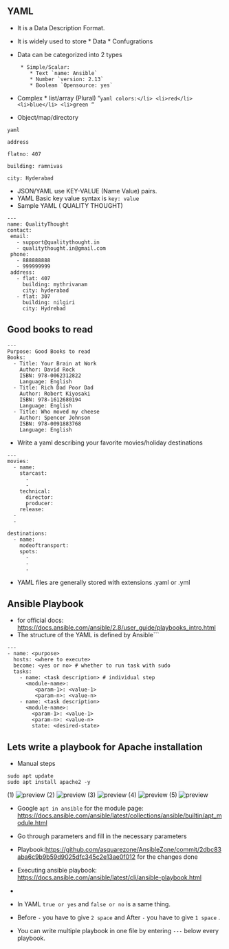 ## YAML

* It is a Data Description Format.
* It is widely used to store 
       * Data
       * Confugrations
 
* Data can be categorized into 2 types 
 
       * Simple/Scalar: 
          * Text `name: Ansible`
          * Number `version: 2.13`
          * Boolean `Opensource: yes`    
          
* Complex 
       * list/array (Plural) 
         “`yaml
         colors:</li>
         <li>red</li>
         <li>blue</li>
         <li>green
         “`

* Object/map/directory
        
`yaml`

`address`

`flatno: 407`

`building: ramnivas`

`city: Hyderabad`

* JSON/YAML use KEY-VALUE (Name Value) pairs.
* YAML Basic key value syntax is `key: value`
* Sample YAML ( QUALITY THOUGHT)
 
 ```
 ---
name: QualityThought
contact:
  email:
    - support@qualitythought.in
    - qualitythought.in@gmail.com
  phone:
    - 888888888
    - 999999999
  address:
    - flat: 407 
      building: mythrivanam
      city: hyderabad
    - flat: 307
      building: nilgiri
      city: Hydrebad
```

## Good books to read

```
---
Purpose: Good Books to read
Books: 
  - Title: Your Brain at Work 
    Author: David Rock
    ISBN: 978-0062312822
    Language: English
  - Title: Rich Dad Poor Dad
    Author: Robert Kiyosaki
    ISBN: 978-1612680194
    Language: English
  - Title: Who moved my cheese
    Author: Spencer Johnson
    ISBN: 978-0091883768
    Language: English
```

* Write a yaml describing your favorite movies/holiday destinations

 ```
 ---
 movies:
   - name:
     starcast:
       - 
       -
     technical:
       director:
       producer:
     release: 
   - 
   -

 destinations:
   - name:
     modeoftransport: 
     spots:
       -
       -
       -
```
 
* YAML files are generally stored with extensions .yaml or .yml
 
## Ansible Playbook
   * for official docs: https://docs.ansible.com/ansible/2.8/user_guide/playbooks_intro.html
   * The structure of the YAML is defined by Ansible```
```
---
- name: <purpose>
  hosts: <where to execute>
  become: <yes or no> # whether to run task with sudo 
  tasks: 
    - name: <task description> # individual step
      <module-name>: 
         <param-1>: <value-1>
         <param-n>: <value-n>
    - name: <task description>
      <module-name>: 
        <param-1>: <value-1>
        <param-n>: <value-n>
        state: <desired-state> 
```

## Lets write a playbook for Apache installation

* Manual steps

```
sudo apt update
sudo apt install apache2 -y

```

(1) ![preview](images/a50.png)
(2) ![preview](images/a52.png)
(3) ![preview](images/a53.png)
(4) ![preview](images/a54.png)
(5) ![preview](images/a55.png)
* Google `apt in ansible` for the module page: https://docs.ansible.com/ansible/latest/collections/ansible/builtin/apt_module.html
* Go through parameters and fill in the necessary parameters
* Playbook:https://github.com/asquarezone/AnsibleZone/commit/2dbc83aba6c9b9b59d9025dfc345c2e13ae0f012  for the changes done
* Executing ansible playbook: https://docs.ansible.com/ansible/latest/cli/ansible-playbook.html
* 



* In YAML `true or yes` and `false or no`  is a same thing.
* Before `-` you have to give `2 space` and After `-` you have to give `1 space` .
* You can write multiple playbook in one file by entering `---` below every playbook. 